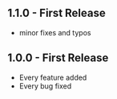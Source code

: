 ## 1.1.0 - First Release
* minor fixes and typos

## 1.0.0 - First Release
* Every feature added
* Every bug fixed
